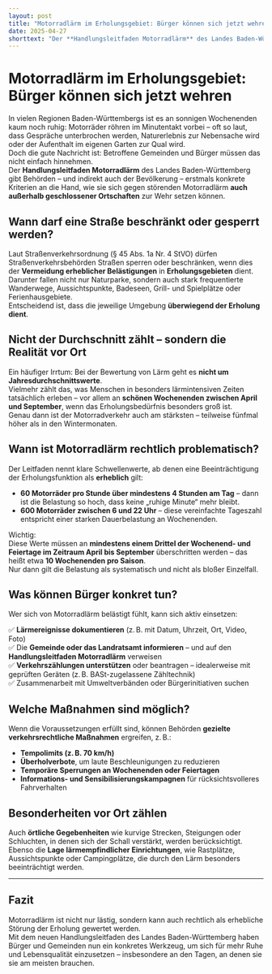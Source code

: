 ```yaml
---
layout: post
title: "Motorradlärm im Erholungsgebiet: Bürger können sich jetzt wehren"
date: 2025-04-27
shorttext: "Der **Handlungsleitfaden Motorradlärm** des Landes Baden-Württemberg gibt Behörden – und indirekt auch der Bevölkerung – erstmals konkrete Kriterien an die Hand, wie sie sich gegen störenden Motorradlärm **auch außerhalb geschlossener Ortschaften** zur Wehr setzen können."
---
```


# Motorradlärm im Erholungsgebiet: Bürger können sich jetzt wehren

In vielen Regionen Baden-Württembergs ist es an sonnigen Wochenenden kaum noch ruhig: Motorräder röhren im Minutentakt vorbei – oft so laut, dass Gespräche unterbrochen werden, Naturerlebnis zur Nebensache wird oder der Aufenthalt im eigenen Garten zur Qual wird.  
Doch die gute Nachricht ist: Betroffene Gemeinden und Bürger müssen das nicht einfach hinnehmen.  
Der **Handlungsleitfaden Motorradlärm** des Landes Baden-Württemberg gibt Behörden – und indirekt auch der Bevölkerung – erstmals konkrete Kriterien an die Hand, wie sie sich gegen störenden Motorradlärm **auch außerhalb geschlossener Ortschaften** zur Wehr setzen können.

## Wann darf eine Straße beschränkt oder gesperrt werden?

Laut Straßenverkehrsordnung (§ 45 Abs. 1a Nr. 4 StVO) dürfen Straßenverkehrsbehörden Straßen sperren oder beschränken, wenn dies der **Vermeidung erheblicher Belästigungen** in **Erholungsgebieten** dient.  
Darunter fallen nicht nur Naturparke, sondern auch stark frequentierte Wanderwege, Aussichtspunkte, Badeseen, Grill- und Spielplätze oder Ferienhausgebiete.  
Entscheidend ist, dass die jeweilige Umgebung **überwiegend der Erholung dient**.

## Nicht der Durchschnitt zählt – sondern die Realität vor Ort

Ein häufiger Irrtum: Bei der Bewertung von Lärm geht es **nicht um Jahresdurchschnittswerte**.  
Vielmehr zählt das, was Menschen in besonders lärmintensiven Zeiten tatsächlich erleben – vor allem an **schönen Wochenenden zwischen April und September**, wenn das Erholungsbedürfnis besonders groß ist.  
Genau dann ist der Motorradverkehr auch am stärksten – teilweise fünfmal höher als in den Wintermonaten.

## Wann ist Motorradlärm rechtlich problematisch?

Der Leitfaden nennt klare Schwellenwerte, ab denen eine Beeinträchtigung der Erholungsfunktion als **erheblich** gilt:

- **60 Motorräder pro Stunde über mindestens 4 Stunden am Tag** – dann ist die Belastung so hoch, dass keine „ruhige Minute“ mehr bleibt.  
- **600 Motorräder zwischen 6 und 22 Uhr** – diese vereinfachte Tageszahl entspricht einer starken Dauerbelastung an Wochenenden.

Wichtig:  
Diese Werte müssen an **mindestens einem Drittel der Wochenend- und Feiertage im Zeitraum April bis September** überschritten werden – das heißt etwa **10 Wochenenden pro Saison**.  
Nur dann gilt die Belastung als systematisch und nicht als bloßer Einzelfall.

## Was können Bürger konkret tun?

Wer sich von Motorradlärm belästigt fühlt, kann sich aktiv einsetzen:

✅ **Lärmereignisse dokumentieren** (z. B. mit Datum, Uhrzeit, Ort, Video, Foto)  
✅ Die **Gemeinde oder das Landratsamt informieren** – und auf den **Handlungsleitfaden Motorradlärm** verweisen  
✅ **Verkehrszählungen unterstützen** oder beantragen – idealerweise mit geprüften Geräten (z. B. BASt-zugelassene Zähltechnik)  
✅ Zusammenarbeit mit Umweltverbänden oder Bürgerinitiativen suchen

## Welche Maßnahmen sind möglich?

Wenn die Voraussetzungen erfüllt sind, können Behörden **gezielte verkehrsrechtliche Maßnahmen** ergreifen, z. B.:

- **Tempolimits (z. B. 70 km/h)**
- **Überholverbote**, um laute Beschleunigungen zu reduzieren
- **Temporäre Sperrungen an Wochenenden oder Feiertagen**
- **Informations- und Sensibilisierungskampagnen** für rücksichtsvolleres Fahrverhalten

## Besonderheiten vor Ort zählen

Auch **örtliche Gegebenheiten** wie kurvige Strecken, Steigungen oder Schluchten, in denen sich der Schall verstärkt, werden berücksichtigt.  
Ebenso die **Lage lärmempfindlicher Einrichtungen**, wie Rastplätze, Aussichtspunkte oder Campingplätze, die durch den Lärm besonders beeinträchtigt werden.

---

## Fazit

Motorradlärm ist nicht nur lästig, sondern kann auch rechtlich als erhebliche Störung der Erholung gewertet werden.  
Mit dem neuen Handlungsleitfaden des Landes Baden-Württemberg haben Bürger und Gemeinden nun ein konkretes Werkzeug, um sich für mehr Ruhe und Lebensqualität einzusetzen – insbesondere an den Tagen, an denen sie sie am meisten brauchen.
